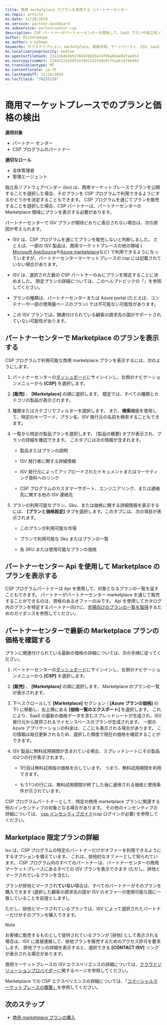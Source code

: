 ```yaml
---
title: 商用 marketplace でプランを発見する |パートナーセンター
ms.topic: article
ms.date: 11/20/2019
ms.service: partner-dashboard
ms.subservice: partnercenter-csp
description: CSP パートナーがパートナーセンターを使用して、SaaS プランや独立系ソフトウェアベンダー (Isv) からの価格を表示または検索する方法について説明します。
author: MicheleHope
ms.author: v-mihope
keywords: サブスクリプション、marketplace、商業市場、サードパーティ、ISV、SaaS プラン、クラウドソリューションプロバイダープログラム、CSP プログラム、CSP パートナー
ms.localizationpriority: medium
ms.openlocfilehash: 23a31646165576842b625ec4f05a8da404fae01d
ms.sourcegitcommit: 524d3121e5053a74911e2fd4e9cf5aab14f6b48d
ms.translationtype: MT
ms.contentlocale: ja-JP
ms.lasthandoff: 11/20/2019
ms.locfileid: "74253720"
---
```

# <a name="discover-offers-and-pricing-in-the-commercial-marketplace"></a>商用マーケットプレースでのプランと価格の検出

**適用対象**

- パートナー センター
- CSP プログラムのパートナー

**適切なロール**

- 全体管理者
- 管理エージェント

独立系ソフトウェアベンダー (Isv) は、商用マーケットプレースでプランを公開することを選択した場合、そのプランを CSP プログラムで利用できるようにするかどうかを決定することもできます。 CSP プログラムを通じてプランを販売することを選択した場合、CSP パートナーは、パートナーセンターの Marketplace 領域にプランを表示する必要があります。 

パートナーセンターで ISV プランが期待どおりに表示されない場合は、次の原因が考えられます。

- ISV は、CSP プログラムを通じてプランを販売しないと判断しました。 たとえば、一部の ISV 製品は、商用マーケットプレースの他の領域 ( [Microsoft AppSource](https://appsource.microsoft.com/)や[Azure marketplace](https://azuremarketplace.microsoft.com/)など) で利用できるようになっていますが、パートナーセンターマーケットプレースの csp には記載されていない場合があります。

- ISV は、選択された数の CSP パートナーのみにプランを限定することに決めました。 限定プランの詳細については、このヘルプトピックの「」を参照してください。

- プランの種類は、パートナーセンターまたは Azure portal (たとえば、コンテナーや一部の使用量ベースのプラン) では不可能ない可能性があります。

- この ISV プランでは、関連付けられている顧客の請求先の国がサポートされていない可能性があります。

## <a name="view-marketplace-offers-in-partner-center"></a>パートナーセンターで Marketplace のプランを表示する

CSP プログラムで利用可能な商用 marketplace プランを表示するには、次のようにします。 

1. パートナーセンターの[ダッシュボード](https://partner.microsoft.com/dashboard)にサインインし、左側のナビゲーションメニューから **[CSP]** を選択します。

2. **[販売]** 、 **[Marketplace]** の順に選択します。 既定では、すべての種類とカテゴリの製品が表示されます。

3. 種類またはカテゴリでフィルターを選択します。 また、**検索**機能を使用して、特定のキーワード、プラン名、ISV 発行元の名前を検索することもできます。

4. 一覧から特定の製品プランを選択します。 [製品の概要] タブが表示され、プランの詳細を確認できます。 このタブには次の情報が含まれます。 

    - 製品またはプランの説明

    - ISV 発行者に関する詳細情報

    - ISV 発行元によってアップロードされたドキュメントまたはマーケティング資料へのリンク

    - CSP プログラムのカスタマーサポート、エンジニアリング、または連絡先に関する他の ISV 連絡先

5. プランの利用可能なプラン、Sku、または価格に関する詳細情報を表示するには、 **[プランと価格設定]** タブを選択します。このタブには、次の項目が表示されます。

    - このプランが利用可能な市場

    - プランで利用可能な Sku またはプランの一覧

    - 各 SKU または使用可能なプランの価格

## <a name="view-marketplace-offers-via-partner-center-apis"></a>パートナーセンター Api を使用して Marketplace のプランを表示する

CSP プログラムパートナーは Api を使用して、対象となるプランの一覧を返すこともできます。 パートナーがパートナーセンター marketplace を通じて販売することができるのは、資格のあるオファーのみです。 Api を使用してカタログ内のプランを特定するパートナー向けに、[市場向けのプランの一覧を取得](https://docs.microsoft.com/partner-center/develop/create-subscription-azure-marketplace-products#get-a-list-of-offers-for-a-market)するためのガイダンスを参照してください。

## <a name="view-the-latest-marketplace-offer-pricing-in-partner-center"></a>パートナーセンターで最新の Marketplace プランの価格を確認する

プランに関連付けられている最新の価格の詳細については、次の手順に従ってください。

1. パートナーセンターの[ダッシュボード](https://partner.microsoft.com/dashboard)にサインインし、左側のナビゲーションメニューから **[CSP]** を選択します。

2. **[販売]** 、 **[Marketplace]** の順に選択します。 Marketplace のプランの一覧が表示されます。

3. 下へスクロールして **[Marketplace]** セクション ( **[Azure プランの価格]** の下) に移動し、右上隅にある **[価格一覧のエクスポート]** を選択します。 これにより、SaaS の最新の価格データを含むスプレッドシートが生成され、ISV 発行元から提供されるライセンスベースのプランが生成されます。 一部の Azure アプリケーションの料金は、ここにも表示される場合があります。 この情報は毎日更新されるため、選択した頻度で現在の価格を確認することができます。

4. ISV 製品に無料試用期間が含まれている場合、スプレッドシートにその製品の2つの行が表示されます。

    - 1行目は無料試用版の価格を示しています。 つまり、無料試用期間を利用できます。

    - もう1つの行には、無料試用期間が終了した後に適用される価格と使用条件が示されています。

CSP プログラムパートナーとして、特定の商用 marketplace プランに関連する他のインセンティブの対象となる場合があります。 その他のインセンティブの詳細については、 [csp インセンティブガイド](https://aka.ms/partnerincentives)(csp ログインが必要) を参照してください。

## <a name="learn-about-marketplace-exclusive-offers"></a>Marketplace 限定プランの詳細

Isv は、CSP プログラムの特定のパートナーだけがオファーを利用できるようにするオプションを備えています。 これは、排他的なオファーとして知られています。 CSP プログラム内のすべてのパートナーは、パートナーセンターの商用マーケットプレースにあるすべての ISV プランを表示できます (ただし、排他とマークされているプランを含む)。

プランが排他とマークされ**ていない**場合は、すべてのパートナーがそのプランを購入できます (選択した顧客の請求先の国が ISV のオファーの使用可能な国に一致していることを前提とします)。

ただし、排他とマークされているプランでは、ISV によって選択されたパートナーだけがそのプランを購入できます。

> [!NOTE]
> お客様に販売するものとして提供されているプランが [排他] として表示される場合は、ISV に直接連絡して、排他プランを販売するためのアクセス許可を要求します。 排他プランの詳細を表示すると、選択できる **[CONTACT ISV]** リンクが表示される場合があります。

商用マーケットプレースの ISV エクスペリエンスの詳細については、[クラウドソリューションプロバイダー](https://docs.microsoft.com/azure/marketplace/cloud-solution-providers)に関するページを参照してください。

Marketplace での CSP エクスペリエンスの詳細については、「[コマーシャルマーケットプレースの概要」](csp-commercial-marketplace-overview.md)を参照してください。

## <a name="next-steps"></a>次のステップ

- [商用 marketplace プランの購入](csp-commercial-marketplace-purchase.md)